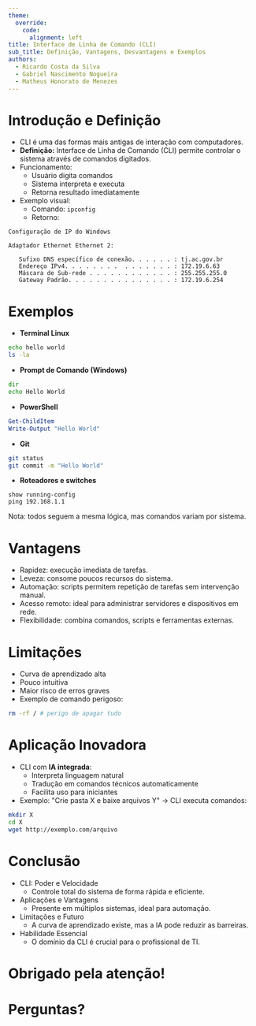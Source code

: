 ```yaml
---
theme:
  override:
    code:
      alignment: left
title: Interface de Linha de Comando (CLI)
sub_title: Definição, Vantagens, Desvantagens e Exemplos
authors:
  - Ricardo Costa da Silva
  - Gabriel Nascimento Nogueira
  - Matheus Honorato de Menezes
---
```


Introdução e Definição
===
<!-- alignment: center -->
* CLI é uma das formas mais antigas de interação com computadores.
* **Definição:** Interface de Linha de Comando (CLI) permite controlar o sistema através de comandos digitados.
* Funcionamento:
    * Usuário digita comandos
    * Sistema interpreta e executa
    * Retorna resultado imediatamente
* Exemplo visual:
    * Comando: `ipconfig`
    * Retorno: 
```text
Configuração de IP do Windows

Adaptador Ethernet Ethernet 2:

   Sufixo DNS específico de conexão. . . . . . : tj.ac.gov.br
   Endereço IPv4. . . . . . . .  . . . . . . . : 172.19.6.63
   Máscara de Sub-rede . . . . . . . . . . . . : 255.255.255.0
   Gateway Padrão. . . . . . . . . . . . . . . : 172.19.6.254
```
<!-- end_slide -->

Exemplos
===
* **Terminal Linux**
```bash
echo hello world
ls -la
```
* **Prompt de Comando (Windows)**
```bat
dir
echo Hello World
```
* **PowerShell**
```powershell
Get-ChildItem
Write-Output "Hello World"
```
* **Git**
```bash
git status
git commit -m "Hello World"
```
* **Roteadores e switches**
```cli
show running-config
ping 192.168.1.1
```
Nota: todos seguem a mesma lógica, mas comandos variam por sistema.
<!-- end_slide -->

Vantagens
===
* Rapidez: execução imediata de tarefas.
* Leveza: consome poucos recursos do sistema.
* Automação: scripts permitem repetição de tarefas sem intervenção manual.
* Acesso remoto: ideal para administrar servidores e dispositivos em rede.
* Flexibilidade: combina comandos, scripts e ferramentas externas.
<!-- end_slide -->

Limitações
===
* Curva de aprendizado alta
* Pouco intuitiva
* Maior risco de erros graves
* Exemplo de comando perigoso:
```bash
rm -rf / # perigo de apagar tudo
```

Aplicação Inovadora
===
* CLI com **IA integrada**:
    * Interpreta linguagem natural
    * Tradução em comandos técnicos automaticamente
    * Facilita uso para iniciantes
* Exemplo: "Crie pasta X e baixe arquivos Y" → CLI executa comandos:
```bash
mkdir X
cd X
wget http://exemplo.com/arquivo
```
<!-- end_slide -->

Conclusão
===
* CLI: Poder e Velocidade
    * Controle total do sistema de forma rápida e eficiente.
* Aplicações e Vantagens
    * Presente em múltiplos sistemas, ideal para automação.
* Limitações e Futuro
    * A curva de aprendizado existe, mas a IA pode reduzir as barreiras.
* Habilidade Essencial
    * O domínio da CLI é crucial para o profissional de TI.
<!-- end_slide -->

Obrigado pela atenção!
===
<!-- alignment: center -->
# Perguntas?